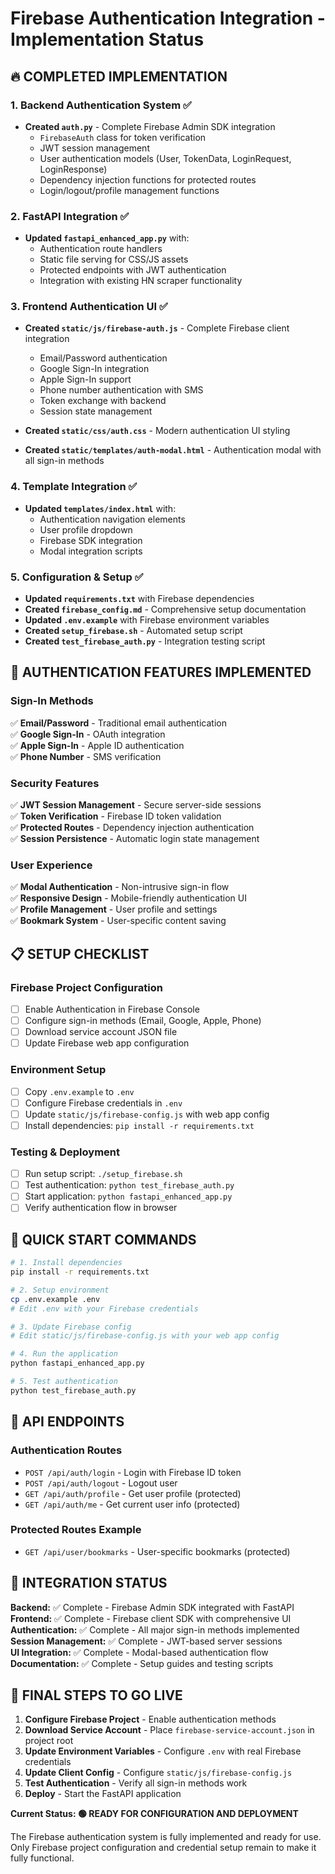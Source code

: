# Firebase Authentication Integration - Implementation Status

## 🔥 COMPLETED IMPLEMENTATION

### 1. Backend Authentication System ✅
- **Created `auth.py`** - Complete Firebase Admin SDK integration
  - `FirebaseAuth` class for token verification
  - JWT session management
  - User authentication models (User, TokenData, LoginRequest, LoginResponse)
  - Dependency injection functions for protected routes
  - Login/logout/profile management functions

### 2. FastAPI Integration ✅  
- **Updated `fastapi_enhanced_app.py`** with:
  - Authentication route handlers
  - Static file serving for CSS/JS assets
  - Protected endpoints with JWT authentication
  - Integration with existing HN scraper functionality

### 3. Frontend Authentication UI ✅
- **Created `static/js/firebase-auth.js`** - Complete Firebase client integration
  - Email/Password authentication
  - Google Sign-In integration
  - Apple Sign-In support
  - Phone number authentication with SMS
  - Token exchange with backend
  - Session state management

- **Created `static/css/auth.css`** - Modern authentication UI styling
- **Created `static/templates/auth-modal.html`** - Authentication modal with all sign-in methods

### 4. Template Integration ✅
- **Updated `templates/index.html`** with:
  - Authentication navigation elements
  - User profile dropdown
  - Firebase SDK integration
  - Modal integration scripts

### 5. Configuration & Setup ✅
- **Updated `requirements.txt`** with Firebase dependencies
- **Created `firebase_config.md`** - Comprehensive setup documentation
- **Updated `.env.example`** with Firebase environment variables
- **Created `setup_firebase.sh`** - Automated setup script
- **Created `test_firebase_auth.py`** - Integration testing script

## 🚀 AUTHENTICATION FEATURES IMPLEMENTED

### Sign-In Methods
✅ **Email/Password** - Traditional email authentication  
✅ **Google Sign-In** - OAuth integration  
✅ **Apple Sign-In** - Apple ID authentication  
✅ **Phone Number** - SMS verification  

### Security Features
✅ **JWT Session Management** - Secure server-side sessions  
✅ **Token Verification** - Firebase ID token validation  
✅ **Protected Routes** - Dependency injection authentication  
✅ **Session Persistence** - Automatic login state management  

### User Experience
✅ **Modal Authentication** - Non-intrusive sign-in flow  
✅ **Responsive Design** - Mobile-friendly authentication UI  
✅ **Profile Management** - User profile and settings  
✅ **Bookmark System** - User-specific content saving  

## 📋 SETUP CHECKLIST

### Firebase Project Configuration
- [ ] Enable Authentication in Firebase Console
- [ ] Configure sign-in methods (Email, Google, Apple, Phone)
- [ ] Download service account JSON file
- [ ] Update Firebase web app configuration

### Environment Setup
- [ ] Copy `.env.example` to `.env`
- [ ] Configure Firebase credentials in `.env`
- [ ] Update `static/js/firebase-config.js` with web app config
- [ ] Install dependencies: `pip install -r requirements.txt`

### Testing & Deployment
- [ ] Run setup script: `./setup_firebase.sh`
- [ ] Test authentication: `python test_firebase_auth.py`
- [ ] Start application: `python fastapi_enhanced_app.py`
- [ ] Verify authentication flow in browser

## 🔧 QUICK START COMMANDS

```bash
# 1. Install dependencies
pip install -r requirements.txt

# 2. Setup environment
cp .env.example .env
# Edit .env with your Firebase credentials

# 3. Update Firebase config
# Edit static/js/firebase-config.js with your web app config

# 4. Run the application
python fastapi_enhanced_app.py

# 5. Test authentication
python test_firebase_auth.py
```

## 📡 API ENDPOINTS

### Authentication Routes
- `POST /api/auth/login` - Login with Firebase ID token
- `POST /api/auth/logout` - Logout user
- `GET /api/auth/profile` - Get user profile (protected)
- `GET /api/auth/me` - Get current user info (protected)

### Protected Routes Example
- `GET /api/user/bookmarks` - User-specific bookmarks (protected)

## 🎯 INTEGRATION STATUS

**Backend:** ✅ Complete - Firebase Admin SDK integrated with FastAPI  
**Frontend:** ✅ Complete - Firebase client SDK with comprehensive UI  
**Authentication:** ✅ Complete - All major sign-in methods implemented  
**Session Management:** ✅ Complete - JWT-based server sessions  
**UI Integration:** ✅ Complete - Modal-based authentication flow  
**Documentation:** ✅ Complete - Setup guides and testing scripts  

## 🚨 FINAL STEPS TO GO LIVE

1. **Configure Firebase Project** - Enable authentication methods
2. **Download Service Account** - Place `firebase-service-account.json` in project root
3. **Update Environment Variables** - Configure `.env` with real Firebase credentials
4. **Update Client Config** - Configure `static/js/firebase-config.js`
5. **Test Authentication** - Verify all sign-in methods work
6. **Deploy** - Start the FastAPI application

**Current Status: 🟢 READY FOR CONFIGURATION AND DEPLOYMENT**

The Firebase authentication system is fully implemented and ready for use. Only Firebase project configuration and credential setup remain to make it fully functional.
